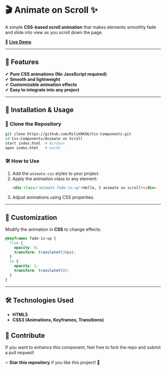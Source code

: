 # 🎬 Animate on Scroll ✨  

A simple **CSS-based scroll animation** that makes elements smoothly fade and slide into view as you scroll down the page.  

🔗 **[Live Demo](https://ritikrk96.github.io/Css-Components/Animate%20on%20Scroll/)**  

---

## 📌 Features  
✔ **Pure CSS animations (No JavaScript required)**  
✔ **Smooth and lightweight**  
✔ **Customizable animation effects**  
✔ **Easy to integrate into any project**  

---

## 📂 Installation & Usage  

### 🔻 Clone the Repository  
```sh
git clone https://github.com/RitikRK96/Css-Components.git
cd Css-Components/Animate on Scroll
start index.html  # Windows
open index.html   # macOS
```

### 🛠️ How to Use  
1. Add the `animate.css` styles to your project.  
2. Apply the animation class to any element:  
   ```html
   <div class="animate fade-in-up">Hello, I animate on scroll!</div>
   ```
3. Adjust animations using CSS properties.  

---

## 🎨 Customization  
Modify the animation in **CSS** to change effects:  
```css
@keyframes fade-in-up {
  from {
    opacity: 0;
    transform: translateY(30px);
  }
  to {
    opacity: 1;
    transform: translateY(0);
  }
}
```

---

## 🛠️ Technologies Used  
- **HTML5**  
- **CSS3 (Animations, Keyframes, Transitions)**  

## 🤝 Contribute  
If you want to enhance this component, feel free to fork the repo and submit a pull request!  

⭐ **Star this repository** if you like this project! 🚀